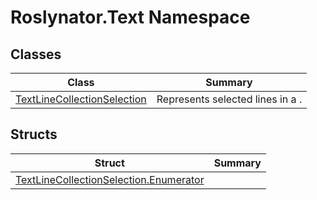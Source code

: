 # Roslynator\.Text Namespace

## Classes

| Class| Summary|
| --- | --- |
| [TextLineCollectionSelection](TextLineCollectionSelection/README.md) | Represents selected lines in a \. |

## Structs

| Struct| Summary|
| --- | --- |
| [TextLineCollectionSelection.Enumerator](TextLineCollectionSelection/Enumerator/README.md) | |

